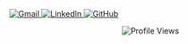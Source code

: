 <a href="mailto:sugus7215@gmail.com">
<img src="https://img.shields.io/badge/Gmail-D14836?style=for-the-badge&logo=gmail&logoColor=white" alt="Gmail"/>
</a>
  <a href="www.linkedin.com/in/sugumar-m-a96b06292">
  <a href="https://www.linkedin.com/in/sugumar-m-a96b06292">
<img src="https://img.shields.io/badge/LinkedIn-0077B5?style=for-the-badge&logo=linkedin&logoColor=white" alt="LinkedIn"/>
</a>
<a href="https://github.com/sugumar33">
<img src="https://img.shields.io/badge/GitHub-100000?style=for-the-badge&logo=github&logoColor=white" alt="GitHub"/>
</a>
</p>

<p align="center">
<img src="https://komarev.com/ghpvc/?username=sugumarm&color=blueviolet&style=flat-square" alt="Profile Views" />
</p>
